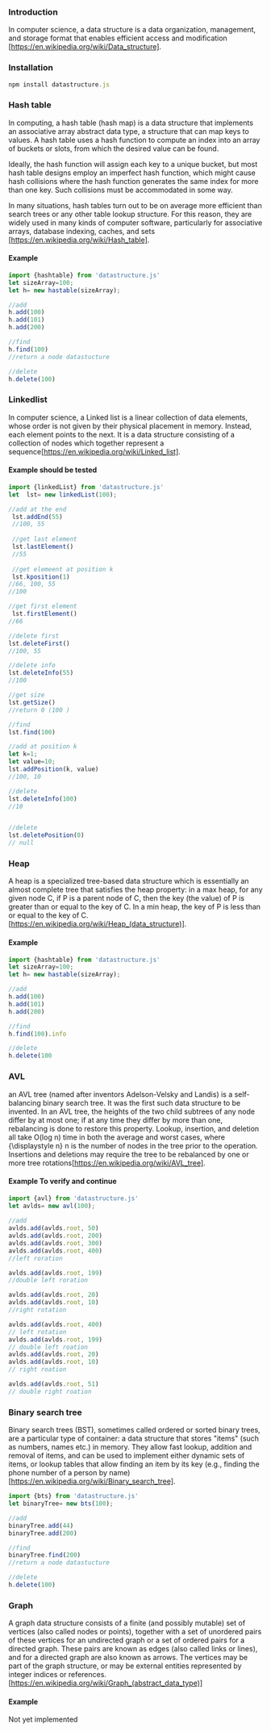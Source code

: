 ### Introduction
In computer science, a data structure is a data organization, management, and storage format that enables efficient access and modification [https://en.wikipedia.org/wiki/Data_structure].

### Installation
```javascript
npm install datastructure.js
```

### Hash table

In computing, a hash table (hash map) is a data structure that implements an associative array abstract data type, a structure that can map keys to values. A hash table uses a hash function to compute an index into an array of buckets or slots, from which the desired value can be found.

Ideally, the hash function will assign each key to a unique bucket, but most hash table designs employ an imperfect hash function, which might cause hash collisions where the hash function generates the same index for more than one key. Such collisions must be accommodated in some way.

In many situations, hash tables turn out to be on average more efficient than search trees or any other table lookup structure. For this reason, they are widely used in many kinds of computer software, particularly for associative arrays, database indexing, caches, and sets [https://en.wikipedia.org/wiki/Hash_table].

#### Example
```javascript
import {hashtable} from 'datastructure.js'
let sizeArray=100;
let h= new hastable(sizeArray);

//add
h.add(100)
h.add(101)
h.add(200)

//find
h.find(100)
//return a node datastucture

//delete
h.delete(100)
```


### Linkedlist

In computer science, a Linked list is a linear collection of data elements, whose order is not given by their physical placement in memory. Instead, each element points to the next. It is a data structure consisting of a collection of nodes which together represent a sequence[https://en.wikipedia.org/wiki/Linked_list].

#### Example should be tested
```javascript
import {linkedList} from 'datastructure.js'
let  lst= new linkedList(100);

//add at the end
 lst.addEnd(55)
 //100, 55
 
 //get last element
 lst.lastElement()
 //55
  
 //get elemeent at position k
 lst.kposition(1)
//66, 100, 55
//100

//get first element
 lst.firstElement()
//66

//delete first
lst.deleteFirst()
//100, 55

//delete info
lst.deleteInfo(55)
//100

//get size
lst.getSize()
//return 0 (100 )

//find
lst.find(100)

//add at position k
let k=1;
let value=10;
lst.addPosition(k, value)
//100, 10

//delete
lst.deleteInfo(100)
//10


//delete
lst.deletePosition(0)
// null
``` 	

### Heap
A heap is a specialized tree-based data structure which is essentially an almost complete tree that satisfies the heap property: in a max heap, for any given node C, if P is a parent node of C, then the key (the value) of P is greater than or equal to the key of C. In a min heap, the key of P is less than or equal to the key of C. [https://en.wikipedia.org/wiki/Heap_(data_structure)].

#### Example
```javascript
import {hashtable} from 'datastructure.js'
let sizeArray=100;
let h= new hastable(sizeArray);

//add
h.add(100)
h.add(101)
h.add(200)

//find
h.find(100).info

//delete
h.delete(100
```
### AVL
an AVL tree (named after inventors Adelson-Velsky and Landis) is a self-balancing binary search tree. It was the first such data structure to be invented. In an AVL tree, the heights of the two child subtrees of any node differ by at most one; if at any time they differ by more than one, rebalancing is done to restore this property. Lookup, insertion, and deletion all take O(log n) time in both the average and worst cases, where {\displaystyle n} n is the number of nodes in the tree prior to the operation. Insertions and deletions may require the tree to be rebalanced by one or more tree rotations[https://en.wikipedia.org/wiki/AVL_tree].
#### Example To verify and continue
```javascript
import {avl} from 'datastructure.js'
let avlds= new avl(100);
      
//add
avlds.add(avlds.root, 50)
avlds.add(avlds.root, 200)
avlds.add(avlds.root, 300)
avlds.add(avlds.root, 400)
//left roration

avlds.add(avlds.root, 199)
//double left roration

avlds.add(avlds.root, 20)
avlds.add(avlds.root, 10)
//right rotation

avlds.add(avlds.root, 400)
// left rotation
avlds.add(avlds.root, 199)
// double left roation
avlds.add(avlds.root, 20)
avlds.add(avlds.root, 10)
// right roation

avlds.add(avlds.root, 51)
// double right roation

```
### Binary search tree
Binary search trees (BST), sometimes called ordered or sorted binary trees, are a particular type of container: a data structure that stores "items" (such as numbers, names etc.) in memory. They allow fast lookup, addition and removal of items, and can be used to implement either dynamic sets of items, or lookup tables that allow finding an item by its key (e.g., finding the phone number of a person by name)[https://en.wikipedia.org/wiki/Binary_search_tree].


```javascript
import {bts} from 'datastructure.js'
let binaryTree= new bts(100);

//add
binaryTree.add(44)
binaryTree.add(200)

//find
binaryTree.find(200)
//return a node datastucture

//delete
h.delete(100)
```

### Graph
A graph data structure consists of a finite (and possibly mutable) set of vertices (also called nodes or points), together with a set of unordered pairs of these vertices for an undirected graph or a set of ordered pairs for a directed graph. These pairs are known as edges (also called links or lines), and for a directed graph are also known as arrows. The vertices may be part of the graph structure, or may be external entities represented by integer indices or references.[https://en.wikipedia.org/wiki/Graph_(abstract_data_type)]

#### Example
Not yet implemented